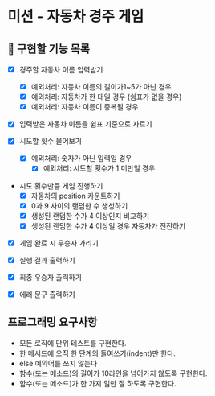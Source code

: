 # 미션 - 자동차 경주 게임

## 🚀 구현할 기능 목록

- [x] 경주할 자동차 이름 입력받기
    - [x] 예외처리: 자동차 이름의 길이가1~5가 아닌 경우
    - [x] 예외처리: 자동차가 한 대일 경우 (쉼표가 없을 경우)
    - [x] 예외처리: 자동차 이름이 중복될 경우

- [x] 입력받은 자동차 이름을 쉼표 기준으로 자르기

- [x] 시도할 횟수 물어보기
    - [x] 예외처리: 숫자가 아닌 입력일 경우
	  - [x] 예외처리: 시도할 횟수가 1 미만일 경우

- 시도 횟수만큼 게임 진행하기
    - [x] 자동차의 position 카운트하기
    - [x] 0과 9 사이의 랜덤한 수 생성하기
    - [x] 생성된 랜덤한 수가 4 이상인지 비교하기
    - [x] 생성된 랜덤한 수가 4 이상일 경우 자동차가 전진하기

- [x] 게임 완료 시 우승자 가리기

- [x] 실행 결과 출력하기

- [x] 최종 우승자 출력하기

- [x] 에러 문구 출력하기

## 프로그래밍 요구사항

- 모든 로직에 단위 테스트를 구현한다.
- 한 메서드에 오직 한 단계의 들여쓰기(indent)만 한다.
- else 예약어를 쓰지 않는다
- 함수(또는 메소드)의 길이가 10라인을 넘어가지 않도록 구현한다.
- 함수(또는 메소드)가 한 가지 일만 잘 하도록 구현한다.